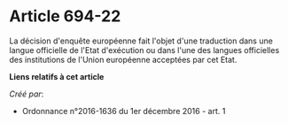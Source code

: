 # Article 694-22

La décision d'enquête européenne fait l'objet d'une traduction dans une  langue officielle de l'Etat d'exécution ou dans
l'une des langues  officielles des institutions de l'Union européenne acceptées par cet  Etat.

**Liens relatifs à cet article**

_Créé par_:

  - Ordonnance n°2016-1636 du 1er décembre 2016 - art. 1
